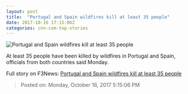 ```yaml
---
layout: post
title:  "Portugal and Spain wildfires kill at least 35 people"
date: 2017-10-16 17:15:06Z
categories: cnn-com-top-stories
---
```


![Portugal and Spain wildfires kill at least 35 people](http://cdn.cnn.com/cnnnext/dam/assets/171016115056-01-wildfire-portgual-1016-super-tease.jpg)

At least 35 people have been killed by wildfires in Portugal and Spain, officials from both countries said Monday.


Full story on F3News: [Portugal and Spain wildfires kill at least 35 people](http://www.f3nws.com/n/4RvS2B)

> Posted on: Monday, October 16, 2017 5:15:06 PM
